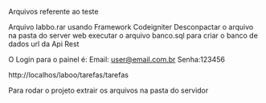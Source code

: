 Arquivos referente ao teste

Arquivo labbo.rar usando Framework Codeigniter Desconpactar o arquivo na pasta do server web executar o arquivo banco.sql para criar o banco de dados url da Api Rest

O Login para o painel é: Email: user@email.com.br Senha:123456

http://localhos/laboo/tarefas/tarefas

Para rodar o projeto extrair os arquivos na pasta do servidor
